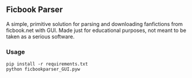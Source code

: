 ## Ficbook Parser
A simple, primitive solution for parsing and downloading fanfictions from ficbook.net with GUI.
Made just for educational purposes, not meant to be taken as a serious software.

### Usage

```
pip install -r requirements.txt
python ficbookparser_GUI.pyw
```
